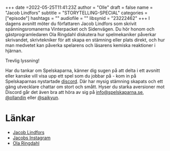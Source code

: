 +++
date =2022-05-25T11:41:23Z
author = "Olle"
draft = false
name = "Jacob Lindfors"
subtitle = "STORYTELLING-SPECIAL"
categories = ["episode"]
hashtags = ""
audiofile = ""
libsynid = "23222462"
+++
I dagens avsnitt möter du författaren Jacob Lindfors som skrivit spänningsromanerna Vinterpacket och Sidenvägen. Du hör honom och gästprogramledaren Ola Ringdahl diskutera hur spelmekaniker påverkar skrivandet, skrivtekniker för att skapa en stämning eller plats direkt, och hur man medvetet kan påverka spelarens och läsarens kemiska reaktioner i hjärnan.

Trevlig lyssning!

Har du tankar om Spelskaparna, känner dig sugen på att delta i ett avsnitt eller kanske vill visa upp ett spel som du jobbar på - kom in på Spelskaparnas nystartade [discord](https://discord.gg/hBHEXss). Där har mysig stämning skapats och ett gäng utvecklare chattar om stort och smått. Hyser du starka aversioner mot Discord går det även bra att höra av sig på info@spelskaparna.se, [@ollandin](https://twitter.com/ollelandin) eller [@saikyun](https://twitter.com/Saikyun).

# Länkar
* [Jacob Lindfors](https://www.piratforlaget.se/authorship/jacob-lindfors/)
* [Jacobs Instagram](https://www.instagram.com/jacoblindfors/)
* [Ola Ringdahl](http://enrost.se/)